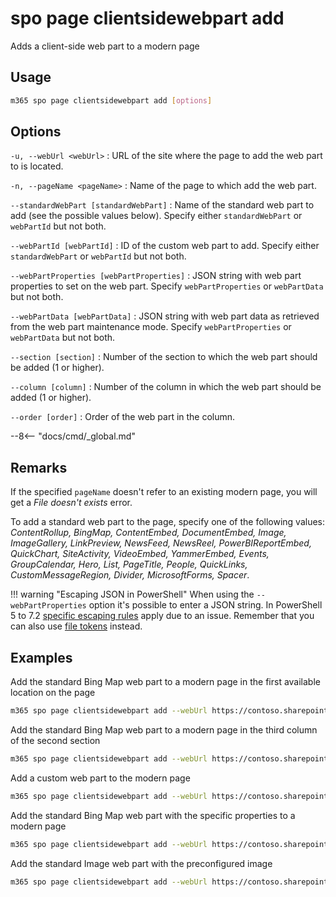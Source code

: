 # spo page clientsidewebpart add

Adds a client-side web part to a modern page

## Usage

```sh
m365 spo page clientsidewebpart add [options]
```

## Options

`-u, --webUrl <webUrl>`
: URL of the site where the page to add the web part to is located.

`-n, --pageName <pageName>`
: Name of the page to which add the web part.

`--standardWebPart [standardWebPart]`
: Name of the standard web part to add (see the possible values below). Specify either `standardWebPart` or `webPartId` but not both.

`--webPartId [webPartId]`
: ID of the custom web part to add. Specify either `standardWebPart` or `webPartId` but not both.

`--webPartProperties [webPartProperties]`
: JSON string with web part properties to set on the web part. Specify `webPartProperties` or `webPartData` but not both.

`--webPartData [webPartData]`
: JSON string with web part data as retrieved from the web part maintenance mode. Specify `webPartProperties` or `webPartData` but not both.

`--section [section]`
: Number of the section to which the web part should be added (1 or higher).

`--column [column]`
: Number of the column in which the web part should be added (1 or higher).

`--order [order]`
: Order of the web part in the column.

--8<-- "docs/cmd/_global.md"

## Remarks

If the specified `pageName` doesn't refer to an existing modern page, you will get a _File doesn't exists_ error.

To add a standard web part to the page, specify one of the following values: _ContentRollup, BingMap, ContentEmbed, DocumentEmbed, Image, ImageGallery, LinkPreview, NewsFeed, NewsReel, PowerBIReportEmbed, QuickChart, SiteActivity, VideoEmbed, YammerEmbed, Events, GroupCalendar, Hero, List, PageTitle, People, QuickLinks, CustomMessageRegion, Divider, MicrosoftForms, Spacer_.

!!! warning "Escaping JSON in PowerShell"
    When using the `--webPartProperties` option it's possible to enter a JSON string. In PowerShell 5 to 7.2 [specific escaping rules](./../../../user-guide/using-cli.md#escaping-double-quotes-in-powershell) apply due to an issue. Remember that you can also use [file tokens](./../../../user-guide/using-cli.md#passing-complex-content-into-cli-options) instead.

## Examples

Add the standard Bing Map web part to a modern page in the first available location on the page

```sh
m365 spo page clientsidewebpart add --webUrl https://contoso.sharepoint.com/sites/a-team --pageName page.aspx --standardWebPart BingMap
```

Add the standard Bing Map web part to a modern page in the third column of the second section

```sh
m365 spo page clientsidewebpart add --webUrl https://contoso.sharepoint.com/sites/a-team --pageName page.aspx --standardWebPart BingMap --section 2 --column 3
```

Add a custom web part to the modern page

```sh
m365 spo page clientsidewebpart add --webUrl https://contoso.sharepoint.com/sites/a-team --pageName page.aspx --webPartId 3ede60d3-dc2c-438b-b5bf-cc40bb2351e1
```

Add the standard Bing Map web part with the specific properties to a modern page

```sh
m365 spo page clientsidewebpart add --webUrl https://contoso.sharepoint.com/sites/a-team --pageName page.aspx --standardWebPart BingMap --webPartProperties '{"Title":"Foo location"}'
```

Add the standard Image web part with the preconfigured image

```sh
m365 spo page clientsidewebpart add --webUrl https://contoso.sharepoint.com/sites/a-team --pageName page.aspx --standardWebPart Image --webPartData '{ "dataVersion": "1.8", "serverProcessedContent": {"htmlStrings":{},"searchablePlainTexts":{"captionText":""},"imageSources":{"imageSource":"/sites/team-a/SiteAssets/work-life-balance.png"},"links":{}}, "properties": {"imageSourceType":2,"altText":"a group of people on a beach","overlayText":"Work life balance","fileName":"48146-OFF12_Justice_01.png","siteId":"27664b85-067d-4be9-a7d7-89b2e804d09f","webId":"a7664b85-067d-4be9-a7d7-89b2e804d09f","listId":"37664b85-067d-4be9-a7d7-89b2e804d09f","uniqueId":"67664b85-067d-4be9-a7d7-89b2e804d09f","imgWidth":650,"imgHeight":433,"fixAspectRatio":false,"isOverlayTextEnabled":true}}'
```
